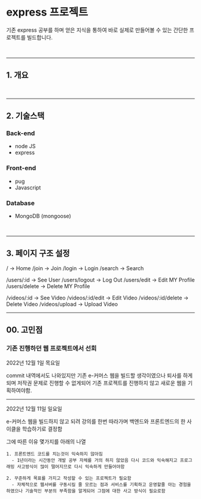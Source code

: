 # express 프로젝트

기존 express 공부를 하며 얻은 지식을 통하여 바로 실제로 만들어볼 수 있는 간단한 프로젝트를 빌드합니다.

<br>

---

## 1. 개요

<br>

---

## 2. 기술스택

### Back-end

- node JS
- express

### Front-end

- pug
- Javascript

### Database

- MongoDB (mongoose)

<br>

---

## 3. 페이지 구조 설정

/ -> Home
/join -> Join
/login -> Login
/search -> Search

/users/:id -> See User
/users/logout -> Log Out
/users/edit -> Edit MY Profile
/users/delete -> Delete MY Profile

/videos/:id -> See Video
/videos/:id/edit -> Edit Video
/videos/:id/delete -> Delete Video
/videos/upload -> Upload Video

---

## 00. 고민점

### 기존 진행하던 웹 프로젝트에서 선회

2022년 12월 1일 목요일

commit 내역에서도 나와있지만 기존 e-커머스 웹을 빌드할 생각이였으나 퇴사를 하게 되며 저작권 문제로 진행할 수 없게되어 기존 프로젝트를 진행하지 않고 새로운 웹을 기획하여야함.

---

2022년 12월 11일 일요일

e-커머스 웹을 빌드하지 않고 되려 강의를 한번 따라가며 백엔드와 프론트엔드의 한 사이클을 학습하기로 결정함

그에 따른 이유 몇가지를 아래의 나열

    1. 프론트엔드 코드를 치는것이 익숙하지 않아짐
      - 1년이라는 시간동안 개발 공부 자체를 거의 하지 않았음 다시 코드와 익숙해지고 프로그래밍 사고방식이 많이 떨어지므로 다시 익숙하게 만들어야함

    2. 꾸준하게 목표를 가지고 작성할 수 있는 프로젝트가 필요함
      - 자체적으로 웹서버를 구동시킬 줄 모르는 점과 서비스를 기획하고 운영할줄 아는 경험을 하였으나 기술적인 부분의 부족함을 알게되어 그점에 대한 사고 방식이 필요로함

